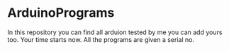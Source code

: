 # ArduinoPrograms
In this repository you can find all arduion tested by me you can add yours too.
Your time starts now.
All the programs are given a serial no.
